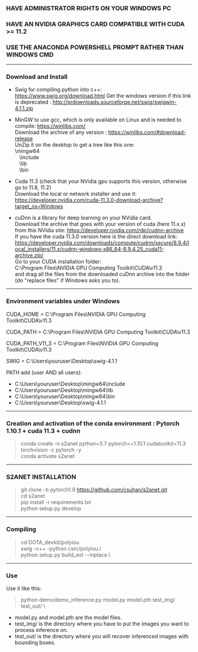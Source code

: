 ### HAVE ADMINISTRATOR RIGHTS ON YOUR WINDOWS PC
### HAVE AN NVIDIA GRAPHICS CARD COMPATIBLE WITH CUDA >= 11.2
### USE THE ANACONDA POWERSHELL PROMPT RATHER THAN WINDOWS CMD

----------------------------------------------------------------

### Download and Install ###

- Swig for compiling python into c++: https://www.swig.org/download.html
Get the windows version if this link is deprecated : 
	http://prdownloads.sourceforge.net/swig/swigwin-4.1.1.zip


- MinGW to use gcc, which is only available on Linux and is needed to compile: https://winlibs.com/ \
Download the archive of any version :
https://winlibs.com/#download-release \
UnZip it on the desktop to get a tree like this one:\
\mingw64 \
&nbsp;&nbsp;&nbsp;\include\
&nbsp;&nbsp;&nbsp;\lib\
&nbsp;&nbsp;&nbsp;\bin

- Cuda 11.3 (check that your NVidia gpu supports this version, otherwise go to 11.8, 11.2)\
Download the local or network installer and use it:
	https://developer.nvidia.com/cuda-11.3.0-download-archive?target_os=Windows


- cuDnn is a library for deep learning on your NVidia card. \
Download the archive that goes with your version of cuda (here 11.x.x) from this NVidia site: 
	https://developer.nvidia.com/rdp/cudnn-archive \
If you have the cuda 11.3.0 version here is the direct download link: https://developer.nvidia.com/downloads/compute/cudnn/secure/8.9.4/local_installers/11.x/cudnn-windows-x86_64-8.9.4.25_cuda11-archive.zip/ \
Go to your CUDA installation folder: \
C:\Program Files\NVIDIA GPU Computing Toolkit\CUDA\v11.3 \
and drag all the files from the downloaded cuDnn archive into the folder (do "replace files" if Windows asks you to).


----------------------------------------------------------------


### Environment variables under Windows ###

CUDA_HOME = C:\Program Files\NVIDIA GPU Computing Toolkit\CUDA\v11.3

CUDA_PATH = C:\Program Files\NVIDIA GPU Computing Toolkit\CUDA\v11.3

CUDA_PATH_V11_3 = C:\Program Files\NVIDIA GPU Computing Toolkit\CUDA\v11.3

SWIG = C:\Users\youruser\Desktop\swig-4.1.1

PATH add (user AND all users): 
- C:\Users\youruser\Desktop\mingw64\include
- C:\Users\youruser\Desktop\mingw64\lib
- C:\Users\youruser\Desktop\mingw64\bin
- C:\Users\youruser\Desktop\swig-4.1.1

----------------------------------------------------------------


### Creation and activation of the conda environment : Pytorch 1.10.1 + cuda 11.3 + cudnn ###

> conda create -n s2anet python=3.7 pytorch==1.10.1 cudatoolkit=11.3 torchvision -c pytorch -y \
> conda activate s2anet


----------------------------------------------------------------


### S2ANET INSTALLATION ###

> git clone -b pytorch1.9 https://github.com/csuhan/s2anet.git \
> cd s2anet \
> pip install -r requirements.txt \
> python setup.py develop


----------------------------------------------------------------


### Compiling ###

> cd DOTA_devkit/polyiou \
> swig -c++ -python csrc/polyiou.i \
> python setup.py build_ext --inplace \

----------------------------------------------------------------


### Use ###

Use it like this:

> python demo/demo_inference.py model.py model.pth test_img/ test_out/ \

- model.py and model.pth are the model files.
- test_img/ is the directory where you have to put the images you want to process inference on.
- test_out/ is the directory where you will recover inferenced images with bounding boxes.